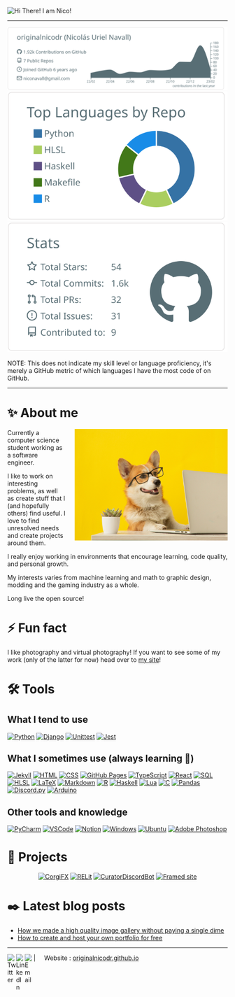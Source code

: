 ![Hi There! I am Nico!](banner.gif)

<!-- Banner made with 𝚃𝚢𝚙𝚎𝙸𝚝, 𝚅𝚞𝚎 𝙿𝚊𝚛𝚝𝚒𝚌𝚕𝚎𝙹𝚜 𝚊𝚗𝚍 𝚅𝚞𝚎: https://codesandbox.io/s/readme-intro-gif-forked-truvzj -->

<hr>

<p align="center">
  <img src="profile-summary-card-output/default/0-profile-details.svg" alt="github stats"></br>
  <img src="profile-summary-card-output/default/1-repos-per-language.svg">
  <img src="profile-summary-card-output/default/3-stats.svg"></br>
</p>

NOTE: This does not indicate my skill level or language proficiency, it's merely a GitHub metric of which languages I have the most code of on GitHub.

<hr>

# ✨ About me

<img align="right" src="corgi.jfif" width="350" style="margin-left: 20px;"/>



Currently a computer science student working as a software engineer.

I like to work on interesting problems, as well as create stuff that I (and hopefully others) find useful. I love to find unresolved needs and create projects around them.

I really enjoy working in environments that encourage learning, code quality, and personal growth.

My interests varies from machine learning and math to graphic design, modding and the gaming industry as a whole.

Long live the open source!

# ⚡ Fun fact

I like photography and virtual photography! If you want to see some of my work (only of the latter for now) head over to [my site](https://originalnicodr.github.io/virtual-photography/)!

# 🛠️ Tools

## What I tend to use

<a href="#"><img alt="Python" src="https://img.shields.io/badge/Python-14354C.svg?logo=python&logoColor=white"></a>
<a href="#"><img alt="Django" src="https://img.shields.io/badge/django-%23092E20.svg?logo=django&logoColor=white"></a>
<a href="#"><img alt="Unittest" src="https://img.shields.io/badge/-unittest-yellowgreen?logo=python&logoColor=white"></a>
<a href="#"><img alt="Jest" src="https://img.shields.io/badge/-jest-%23C21325?logo=jest&logoColor=white"></a>


## What I sometimes use (always learning 🌱)

<a href="#"><img alt="Jekyll" src="https://img.shields.io/badge/Jekyll-%23CF4647.svg?logo=jekyll&logoColor=white"></a>
<a href="#"><img alt="HTML" src="https://img.shields.io/badge/HTML-E34F26.svg?logo=html5&logoColor=white"></a>
<a href="#"><img alt="CSS" src="https://img.shields.io/badge/CSS-1572B6.svg?logo=css3&logoColor=white"></a>
<a href="#"><img alt="GitHub Pages" src="https://img.shields.io/badge/GitHub%20Pages-327FC7.svg?logo=github&logoColor=white"></a>
<a href="#"><img alt="TypeScript" src="https://img.shields.io/badge/TypeScript-007ACC.svg?logo=typescript&logoColor=white"></a>
<a href="#"><img alt="React" src="https://img.shields.io/badge/React-%2320232a.svg?logo=react&logoColor=%2361DAFB"></a>
<a href="#"><img alt="SQL" src="https://custom-icon-badges.demolab.com/badge/SQL-025E8C.svg?logo=database&logoColor=white"></a>
<a href="#"><img alt="HLSL" src="https://img.shields.io/badge/HLSL-%23CF4647.svg?logo=hlsl&logoColor=white"></a>
<a href="#"><img alt="LaTeX" src="https://img.shields.io/badge/LaTeX-008080.svg?logo=LaTeX&logoColor=white"></a>
<a href="#"><img alt="Markdown" src="https://img.shields.io/badge/Markdown-000000.svg?logo=markdown&logoColor=white"></a>
<a href="#"><img alt="R" src="https://img.shields.io/badge/R-276DC3.svg?logo=r&logoColor=white"></a>
<a href="#"><img alt="Haskell" src="https://img.shields.io/badge/Haskell-5e5086?logo=haskell&logoColor=white"></a>
<a href="#"><img alt="Lua" src="https://img.shields.io/badge/lua-%232C2D72.svg?logo=lua&logoColor=white"></a>
<a href="#"><img alt="C" src="https://custom-icon-badges.demolab.com/badge/C-03599C.svg?logo=c-in-hexagon&logoColor=white"></a>
<a href="#"><img alt="Pandas" src="https://img.shields.io/badge/Pandas-150458.svg?logo=pandas&logoColor=white"></a>
<a href="#"><img alt="Discord.py" src="https://custom-icon-badges.demolab.com/badge/Discord.py-0d1620.svg?logo=dpy"></a>
<a href="#"><img alt="Arduino" src="https://img.shields.io/badge/-Arduino-00979D?logo=Arduino&logoColor=white"></a>

## Other tools and knowledge

<a href="#"><img alt="PyCharm" src="https://img.shields.io/badge/pycharm-143?logo=pycharm&logoColor=black&color=black&labelColor=green"></a>
<a href="#"><img alt="VSCode" src="https://img.shields.io/badge/Visual%20Studio%20Code-0078d7.svg?logo=visual-studio-code&logoColor=white"></a>
<a href="#"><img alt="Notion" src="https://img.shields.io/badge/Notion-010101.svg?logo=notion&logoColor=white"></a>
<a href="#"><img alt="Windows" src="https://img.shields.io/badge/Windows-0078D6?logo=windows&logoColor=white"></a>
<a href="#"><img alt="Ubuntu" src="https://img.shields.io/badge/Ubuntu-E95420?logo=ubuntu&logoColor=white"></a>
<a href="#"><img alt="Adobe Photoshop" src="https://img.shields.io/badge/Photoshop-%2331A8FF.svg?logo=adobe%20photoshop&logoColor=white"></a>

# 🚀 Projects

<p align="center">
<a href="https://github.com/originalnicodr/CorgiFX"><img width="278" src="https://github-readme-stats.vercel.app/api/pin/?username=originalnicodr&repo=CorgiFX" alt="CorgiFX"></a>
<a href="https://github.com/originalnicodr/RELit"><img width="278" src="https://github-readme-stats.vercel.app/api/pin/?username=originalnicodr&repo=RELit" alt="RELit"></a>
<a href="https://github.com/originalnicodr/CuratorDiscordBot"><img width="278" src="https://github-readme-stats.vercel.app/api/pin/?username=originalnicodr&repo=CuratorDiscordBot" alt="CuratorDiscordBot"></a>
<a href="https://github.com/framedsc/Sitesource"><img width="278" src="https://github-readme-stats.vercel.app/api/pin/?username=framedsc&repo=Sitesource&show_owner=true" alt="Framed site"></a>
</p>

# ✒️ Latest blog posts

- [How we made a high quality image gallery without paying a single dime](https://originalnicodr.github.io/blog/how-we-made-a-high-quality-image-gallery-without-paying-a-single-dime)
- [How to create and host your own portfolio for free](https://originalnicodr.github.io/blog/how-to-create-and-host-your-own-portfolio-for-free)

<!--
**originalnicodr/originalnicodr** is a ✨ _special_ ✨ repository because its `README.md` (this file) appears on your GitHub profile.

Here are some ideas to get you started:

- 🔭 I’m currently working on ...
- 🌱 I’m currently learning ...
- 👯 I’m looking to collaborate on ...
- 🤔 I’m looking for help with ...
- 💬 Ask me about ...
- 📫 How to reach me: ...
- 😄 Pronouns: ...
- ⚡ Fun fact: ...
-->


--- 
<a href="https://twitter.com/originalnicodr">
  <img align="left" alt="Twitter" width="20px" src="https://simpleicons.now.sh/twitter/4e8ade" />
</a>

<a href="https://www.linkedin.com/in/nicol%C3%A1s-uriel-navall-b38022174/">
  <img align="left" alt="LinkedIn" width="20px" src="https://simpleicons.now.sh/linkedin/4e8ade" />
</a>

<a href="mailto:niconavall@gmail.com">
  <img align="left" alt="Email" width="20px" src="https://simpleicons.now.sh/gmail/4e8ade" />
</a>

| &nbsp;&nbsp;&nbsp; Website : [originalnicodr.github.io](https://originalnicodr.github.io)